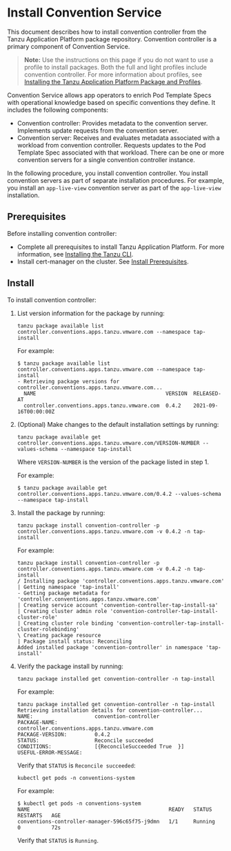 # Install Convention Service

This document describes how to install convention controller
from the Tanzu Application Platform package repository.
Convention controller is a primary component of Convention Service.

>**Note:** Use the instructions on this page if you do not want to use a profile to install packages.
Both the full and light profiles include convention controller.
For more information about profiles, see [Installing the Tanzu Application Platform Package and Profiles](../install.md).

Convention Service allows app operators to enrich Pod Template Specs with operational knowledge
based on specific conventions they define. It includes the following components:

- Convention controller: Provides metadata to the convention server.
Implements update requests from the convention server.
- Convention server: Receives and evaluates metadata associated with a workload from convention
controller. Requests updates to the Pod Template Spec associated with that workload.
There can be one or more convention servers for a single convention controller instance.

In the following procedure, you install convention controller.
You install convention servers as part of separate installation procedures.
For example, you install an `app-live-view` convention server as part of the `app-live-view`
installation.

## <a id='cs-prereqs'></a>Prerequisites

Before installing convention controller:

- Complete all prerequisites to install Tanzu Application Platform. For more information, see [Installing the Tanzu CLI](../install-general.md).
- Install cert-manager on the cluster. See [Install Prerequisites](../install-components.md#install-prereqs).

## <a id='cs-install'></a>Install

To install convention controller:

1. List version information for the package by running:

    ```
    tanzu package available list controller.conventions.apps.tanzu.vmware.com --namespace tap-install
    ```

    For example:

    ```
    $ tanzu package available list controller.conventions.apps.tanzu.vmware.com --namespace tap-install
    - Retrieving package versions for controller.conventions.apps.tanzu.vmware.com...
      NAME                                          VERSION  RELEASED-AT
      controller.conventions.apps.tanzu.vmware.com  0.4.2    2021-09-16T00:00:00Z
    ```

1. (Optional) Make changes to the default installation settings by running:

    ```
    tanzu package available get controller.conventions.apps.tanzu.vmware.com/VERSION-NUMBER --values-schema --namespace tap-install
    ```

    Where `VERSION-NUMBER` is the version of the package listed in step 1.

    For example:

    ```
    $ tanzu package available get controller.conventions.apps.tanzu.vmware.com/0.4.2 --values-schema --namespace tap-install
    ```




1. Install the package by running:

    ```
    tanzu package install convention-controller -p controller.conventions.apps.tanzu.vmware.com -v 0.4.2 -n tap-install
    ```

    For example:

    ```
    tanzu package install convention-controller -p controller.conventions.apps.tanzu.vmware.com -v 0.4.2 -n tap-install
    / Installing package 'controller.conventions.apps.tanzu.vmware.com'
    | Getting namespace 'tap-install'
    - Getting package metadata for 'controller.conventions.apps.tanzu.vmware.com'
    | Creating service account 'convention-controller-tap-install-sa'
    | Creating cluster admin role 'convention-controller-tap-install-cluster-role'
    | Creating cluster role binding 'convention-controller-tap-install-cluster-rolebinding'
    \ Creating package resource
    | Package install status: Reconciling
    Added installed package 'convention-controller' in namespace 'tap-install'
    ```

1. Verify the package install by running:

    ```
    tanzu package installed get convention-controller -n tap-install
    ```

    For example:

    ```
    tanzu package installed get convention-controller -n tap-install
    Retrieving installation details for convention-controller...
    NAME:                    convention-controller
    PACKAGE-NAME:            controller.conventions.apps.tanzu.vmware.com
    PACKAGE-VERSION:         0.4.2
    STATUS:                  Reconcile succeeded
    CONDITIONS:              [{ReconcileSucceeded True  }]
    USEFUL-ERROR-MESSAGE:
    ```

    Verify that `STATUS` is `Reconcile succeeded`:

    ```
    kubectl get pods -n conventions-system
    ```

    For example:

    ```
    $ kubectl get pods -n conventions-system
    NAME                                             READY   STATUS    RESTARTS   AGE
    conventions-controller-manager-596c65f75-j9dmn   1/1     Running   0          72s
    ```

    Verify that `STATUS` is `Running`.
